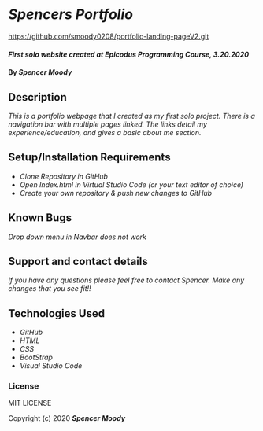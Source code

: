 # _Spencers Portfolio_

https://github.com/smoody0208/portfolio-landing-pageV2.git

#### _First solo website created at Epicodus      Programming Course, 3.20.2020_

#### By _**Spencer Moody**_

## Description

_This is a portfolio webpage that I created as my first solo project. There is a navigation bar with multiple pages linked. The links detail my experience/education, and gives a basic about me section._

## Setup/Installation Requirements

* _Clone Repository in GitHub_
* _Open Index.html in Virtual Studio Code (or your text editor of choice)_
* _Create your own repository & push new changes to GitHub_

## Known Bugs

_Drop down menu in Navbar does not work_

## Support and contact details

_If you have any questions please feel free to contact Spencer. Make any changes that you see fit!!_

## Technologies Used

* _GitHub_
* _HTML_
* _CSS_
* _BootStrap_
* _Visual Studio Code_

### License

MIT LICENSE

Copyright (c) 2020 **_Spencer Moody_**